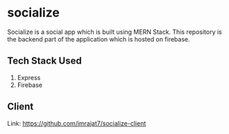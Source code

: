 # socialize
Socialize is a social app which is built using MERN Stack. This repository is the backend part of the application which is hosted on firebase.

## Tech Stack Used
1. Express
2. Firebase

## Client
Link: https://github.com/imrajat7/socialize-client
